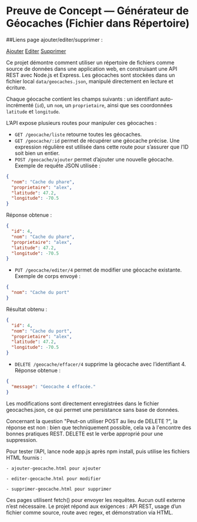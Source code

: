 # Preuve de Concept — Générateur de Géocaches (Fichier dans Répertoire)


##Liens page ajouter/editer/supprimer :

[Ajouter](http://172.105.106.183/service.geocache/generateur/ajouter-geocache.html)
[Editer](http://172.105.106.183/service.geocache/generateur/editer-geocache.html)
[Supprimer](http://172.105.106.183/service.geocache/generateur/supprimer-geocache.html)


Ce projet démontre comment utiliser un répertoire de fichiers comme source de données dans une application web, en construisant une API REST avec Node.js et Express. Les géocaches sont stockées dans un fichier local `data/geocaches.json`, manipulé directement en lecture et écriture.

Chaque géocache contient les champs suivants : un identifiant auto-incrémenté (`id`), un `nom`, un `proprietaire`, ainsi que ses coordonnées `latitude` et `longitude`.

L’API expose plusieurs routes pour manipuler ces géocaches :

- `GET /geocache/liste` retourne toutes les géocaches.
- `GET /geocache/:id` permet de récupérer une géocache précise. Une expression régulière est utilisée dans cette route pour s’assurer que l’ID soit bien un entier.
- `POST /geocache/ajouter` permet d’ajouter une nouvelle géocache. Exemple de requête JSON utilisée :

```json
{
  "nom": "Cache du phare",
  "proprietaire": "alex",
  "latitude": 47.2,
  "longitude": -70.5
}
```

Réponse obtenue :

```json
{
  "id": 4,
  "nom": "Cache du phare",
  "proprietaire": "alex",
  "latitude": 47.2,
  "longitude": -70.5
}
```

- `PUT /geocache/editer/4` permet de modifier une géocache existante. Exemple de corps envoyé :

```json
{
  "nom": "Cache du port"
}
```

Résultat obtenu :

```json
{
  "id": 4,
  "nom": "Cache du port",
  "proprietaire": "alex",
  "latitude": 47.2,
  "longitude": -70.5
}
```

- `DELETE /geocache/effacer/4` supprime la géocache avec l’identifiant 4. Réponse obtenue :

```json
{
  "message": "Geocache 4 effacée."
}
```

Les modifications sont directement enregistrées dans le fichier geocaches.json, ce qui permet une persistance sans base de données.

Concernant la question "Peut-on utiliser POST au lieu de DELETE ?", la réponse est non : bien que techniquement possible, cela va à l'encontre des bonnes pratiques REST. DELETE est le verbe approprié pour une suppression.

Pour tester l’API, lance node app.js après npm install, puis utilise les fichiers HTML fournis :

    - ajouter-geocache.html pour ajouter

    - editer-geocache.html pour modifier

    - supprimer-geocache.html pour supprimer

Ces pages utilisent fetch() pour envoyer les requêtes. Aucun outil externe n’est nécessaire. Le projet répond aux exigences : API REST, usage d’un fichier comme source, route avec regex, et démonstration via HTML.
